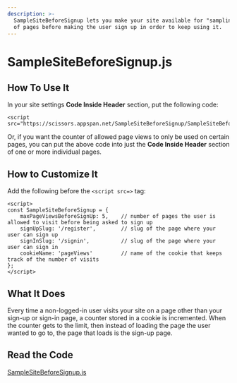 ```yaml
---
description: >-
  SampleSiteBeforeSignup lets you make your site available for "sampling" some number
  of pages before making the user sign up in order to keep using it.
---
```


# SampleSiteBeforeSignup.js

## How To Use It

In your site settings **Code Inside Header** section, put the following code:

```
<script src="https://scissors.appspan.net/SampleSiteBeforeSignup/SampleSiteBeforeSignup.js">
```

Or, if you want the counter of allowed page views to only be used on certain pages, 
you can put the above code into just the **Code Inside Header** section of one or more
individual pages.

## How to Customize It

Add the following before the `<script src=>` tag:

```
<script>
const SampleSiteBeforeSignup = {
    maxPageViewsBeforeSignUp: 5,    // number of pages the user is allowed to visit before being asked to sign up
    signUpSlug: '/register',        // slug of the page where your user can sign up
    signInSlug: '/signin',          // slug of the page where your user can sign in
    cookieName: 'pageViews'         // name of the cookie that keeps track of the number of visits
};
</script>
```

## What It Does

Every time a non-logged-in user visits your site on a page other than your sign-up or sign-in page,
a counter stored in a cookie is incremented. When the counter gets to the limit, then instead of
loading the page the user wanted to go to, the page that loads is the sign-up page.

## Read the Code

[SampleSiteBeforeSignup.js](https://scissors.appspan.net/SampleSiteBeforeSignup/SampleSiteBeforeSignup.js)
